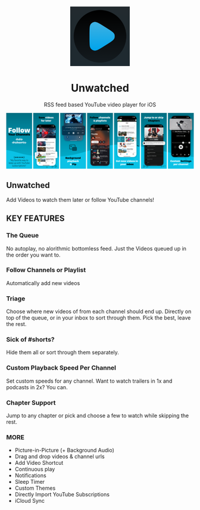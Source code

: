 <p align="center">
  <img width="160" height="160" src="./Assets/Icon.png" alt="Unwatched logo">
</p>

<h1 align="center"/>Unwatched</h1>

<p align="center">
  RSS feed based YouTube video player for iOS
</p>

<p align="center">
  <img src="./Assets/promo.png" alt="Unwatched screenshots" width="800" height="auto">
</p>

## Unwatched

Add Videos to watch them later or follow YouTube channels!

## KEY FEATURES

### The Queue
No autoplay, no alorithmic bottomless feed. Just the Videos queued up in the order you want to.

### Follow Channels or Playlist
Automatically add new videos

### Triage
Choose where new videos of from each channel should end up. Directly on top of the queue, or in your inbox to sort through them. Pick the best, leave the rest.

### Sick of #shorts?
Hide them all or sort through them separately.

### Custom Playback Speed Per Channel
Set custom speeds for any channel. Want to watch trailers in 1x and podcasts in 2x? You can.

### Chapter Support
Jump to any chapter or pick and choose a few to watch while skipping the rest.


### MORE
- Picture-in-Picture (+ Background Audio)
- Drag and drop videos & channel urls
- Add Video Shortcut
- Continuous play
- Notifications
- Sleep Timer
- Custom Themes
- Directly Import YouTube Subscriptions
- iCloud Sync
